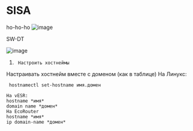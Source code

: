 # SISA
ho-ho-ho
![image](https://github.com/user-attachments/assets/61a266a5-224f-48f6-b944-a24eb18f210b)


SW-DT


![image](https://github.com/user-attachments/assets/e2b7e48e-099a-454b-ac04-cd5b24b8b86b)


1.      Настроить хостнеймы
Настраивать хостнейм вместе с доменом (как в таблице)
На Линукс:
```
 hostnamectl set-hostname имя.домен
```

```
На vESR:
hostname *имя*
domain name *домен*
На EcoRouter
hostname *имя*
ip domain-name *домен*
```

